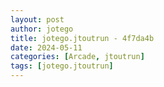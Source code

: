```yaml
---
layout: post
author: jotego
title: jotego.jtoutrun - 4f7da4b
date: 2024-05-11
categories: [Arcade, jtoutrun]
tags: [jotego.jtoutrun]
---
```


